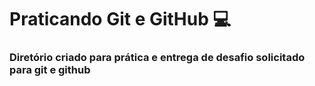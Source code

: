 # Praticando Git e GitHub 💻

### Diretório criado para prática e entrega de desafio solicitado para git e github

